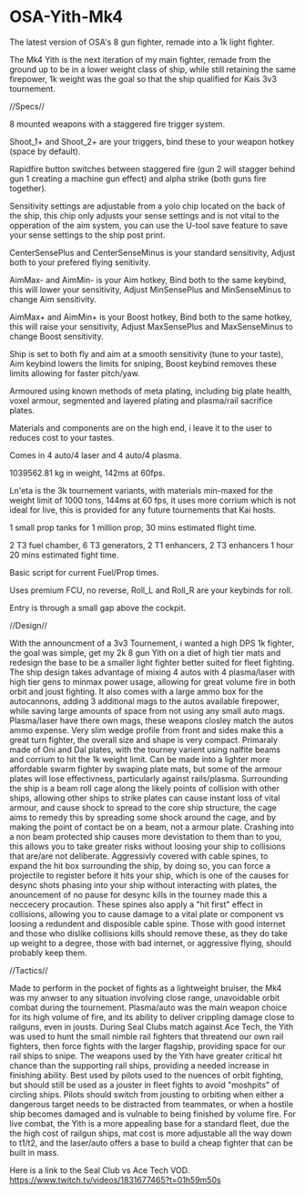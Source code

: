 # OSA-Yith-Mk4
The latest version of OSA's 8 gun fighter, remade into a 1k light fighter.

The Mk4 Yith is the next iteration of my main fighter, remade from the ground up to be in a lower weight class of ship, while still retaining the same firepower, 1k weight was the goal so that the ship qualified for Kais 3v3 tournement.

//Specs//

8 mounted weapons with a staggered fire trigger system.

Shoot_1+ and Shoot_2+ are your triggers, bind these to your weapon hotkey (space by default).

Rapidfire button switches between staggered fire (gun 2 will stagger behind gun 1 creating a machine gun effect) and alpha strike (both guns fire together).

Sensitivity settings are adjustable from a yolo chip located on the back of the ship, this chip only adjusts your sense settings and is not vital to the opperation of the aim system, you can use the U-tool save feature to save your sense settings to the ship post print.

CenterSensePlus and CenterSenseMinus is your standard sensitivity, Adjust both to your prefered flying senitivity.

AimMax- and AimMin- is your Aim hotkey, Bind both to the same keybind, this will lower your sensitivity, Adjust MinSensePlus and MinSenseMinus to change Aim sensitivity.

AimMax+ and AimMin+ is your Boost hotkey, Bind both to the same hotkey, this will raise your sensitivity, Adjust MaxSensePlus and MaxSenseMinus to change Boost sensitivity.

Ship is set to both fly and aim at a smooth sensitivity (tune to your taste), Aim keybind lowers the limits for sniping, Boost keybind removes these limits allowing for faster pitch/yaw.

Armoured using known methods of meta plating, including big plate health, voxel armour, segmented and layered plating and plasma/rail sacrifice plates.

Materials and components are on the high end, i leave it to the user to reduces cost to your tastes.

Comes in 4 auto/4 laser and 4 auto/4 plasma.

1039562.81 kg in weight, 142ms at 60fps.

Ln'eta is the 3k tournement variants, with materials min-maxed for the weight limit of 1000 tons, 144ms at 60 fps, it uses more corrium which is not ideal for live, this is provided for any future tournements that Kai hosts.

1 small prop tanks for 1 million prop, 30 mins estimated flight time.

2 T3 fuel chamber, 6 T3 generators, 2 T1 enhancers, 2 T3 enhancers 1 hour 20 mins estimated fight time.

Basic script for current Fuel/Prop times.

Uses premium FCU, no reverse, Roll_L and Roll_R are your keybinds for roll.

Entry is through a small gap above the cockpit.

//Design//

With the announcment of a 3v3 Tournement, i wanted a high DPS 1k fighter, the goal was simple, get my 2k 8 gun Yith on a diet of high tier mats and redesign the base to be a smaller light fighter better suited for fleet fighting.
The ship design takes advantage of mixing 4 autos with 4 plasma/laser with high tier gens to minmax power usage, allowing for great volume fire in both orbit and joust fighting.
It also comes with a large ammo box for the autocannons, adding 3 additional mags to the autos available firepower, while saving large amounts of space from not using any small auto mags.
Plasma/laser have there own mags, these weapons closley match the autos ammo expense.
Very slim wedge profile from front and sides make this a great turn fighter, the overall size and shape is very compact.
Primaraly made of Oni and Dal plates, with the tourney varient using nalfite beams and corrium to hit the 1k weight limit.
Can be made into a lighter more affordable swarm fighter by swaping plate mats, but some of the armour plates will lose effectivness, particularly against rails/plasma.
Surrounding the ship is a beam roll cage along the likely points of collision with other ships, allowing other ships to strike plates can cause instant loss of vital armour, and cause shock to spread to the core ship structure, the cage aims to remedy this by spreading some shock around the cage, and by making the point of contact be on a beam, not a armour plate.
Crashing into a non beam protected ship causes more devistation to them than to you, this allows you to take greater risks without loosing your ship to collisions that are/are not deliberate.
Aggressivly covered with cable spines, to expand the hit box surrounding the ship, by doing so, you can force a projectile to register before it hits your ship, which is one of the causes for desync shots phasing into your ship without interacting with plates, the anouncement of no pause for desync kills in the tourney made this a neccecery procaution.
These spines also apply a "hit first" effect in collisions, allowing you to cause damage to a vital plate or component vs loosing a redundent and disposible cable spine.
Those with good internet and those who dislike collisions kills should remove these, as they do take up weight to a degree, those with bad internet, or aggressive flying, should probably keep them.

//Tactics//

Made to perform in the pocket of fights as a lightweight bruiser, the Mk4 was my anwser to any situation involving close range, unavoidable orbit combat during the tournement.
Plasma/auto was the main weapon choice for its high volume of fire, and its ability to deliver crippling damage close to railguns, even in jousts.
During Seal Clubs match against Ace Tech, the Yith was used to hunt the small nimble rail fighters that threatend our own rail fighters, then force fights with the larger flagship, providing space for our rail ships to snipe.
The weapons used by the Yith have greater critical hit chance than the supporting rail ships, providing a needed increase in finishing ability.
Best used by pilots used to the nuences of orbit fighting, but should still be used as a jouster in fleet fights to avoid "moshpits" of circling ships.
Pilots should switch from jousting to orbiting when either a dangerous target needs to be distracted from teammates, or when a hostile ship becomes damaged and is vulnable to being finished by volume fire.
For live combat, the Yith is a more appealing base for a standard fleet, due the the high cost of railgun ships, mat cost is more adjustable all the way down to t1/t2, and the laser/auto offers a base to build a cheap fighter that can be built in mass.

Here is a link to the Seal Club vs Ace Tech VOD.
https://www.twitch.tv/videos/1831677465?t=01h59m50s
